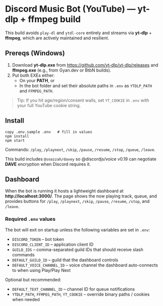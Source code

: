 # Discord Music Bot (YouTube) — yt-dlp + ffmpeg build

This build avoids `play-dl` and `ytdl-core` entirely and streams via **yt-dlp** + **ffmpeg**, which are actively maintained and resilient.

## Prereqs (Windows)
1. Download **yt-dlp.exe** from https://github.com/yt-dlp/yt-dlp/releases and **ffmpeg.exe** (e.g., from Gyan.dev or BtbN builds).
2. Put both EXEs either:
   - On your **PATH**, or
   - In the bot folder and set their absolute paths in `.env` as `YTDLP_PATH` and `FFMPEG_PATH`.

> Tip: If you hit age/region/consent walls, set `YT_COOKIE` in `.env` with your full YouTube cookie string.

## Install
```
copy .env.sample .env   # fill in values
npm install
npm start
```

Commands: `/play`, `/playnext`, `/skip`, `/pause`, `/resume`, `/stop`, `/queue`, `/leave`.

This build includes `@snazzah/davey` so @discordjs/voice v0.19 can negotiate **DAVE** encryption when Discord requires it.

## Dashboard

When the bot is running it hosts a lightweight dashboard at **http://localhost:3000/**. The page shows the now playing track, queue, and provides buttons for `/play`, `/playnext`, `/skip`, `/pause`, `/resume`, `/stop`, and `/leave`.

### Required `.env` values

The bot will exit on startup unless the following variables are set in `.env`:

- `DISCORD_TOKEN` – bot token
- `DISCORD_CLIENT_ID` – application client ID
- `GUILD_IDS` – comma-separated guild IDs that should receive slash commands
- `DEFAULT_GUILD_ID` – guild that the dashboard controls
- `DEFAULT_VOICE_CHANNEL_ID` – voice channel the dashboard auto-connects to when using Play/Play Next

Optional but recommended:

- `DEFAULT_TEXT_CHANNEL_ID` – channel ID for queue notifications
- `YTDLP_PATH`, `FFMPEG_PATH`, `YT_COOKIE` – override binary paths / cookies when needed
